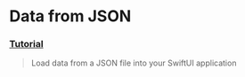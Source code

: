# Data from JSON
### [Tutorial](https://designcode.io/swiftui-advanced-handbook-data-from-json)
> Load data from a JSON file into your SwiftUI application
